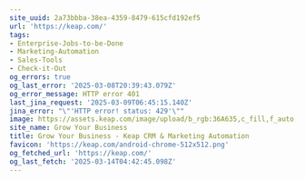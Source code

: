 ```yaml
---
site_uuid: 2a73bbba-38ea-4359-8479-615cfd192ef5
url: 'https://keap.com/'
tags:
- Enterprise-Jobs-to-be-Done
- Marketing-Automation
- Sales-Tools
- Check-it-Out
og_errors: true
og_last_error: '2025-03-08T20:39:43.079Z'
og_error_message: HTTP error 401
last_jina_request: '2025-03-09T06:45:15.140Z'
jina_error: "\"'HTTP error! status: 429'\""
image: https://assets.keap.com/image/upload/b_rgb:36A635,c_fill,f_auto,g_face,h_630,q_95,w_1200/v1670527188/keap/default-social-image.webp
site_name: Grow Your Business
title: Grow Your Business - Keap CRM & Marketing Automation
favicon: 'https://keap.com/android-chrome-512x512.png'
og_fetched_url: 'https://keap.com/'
og_last_fetch: '2025-03-14T04:42:45.098Z'
---
```


